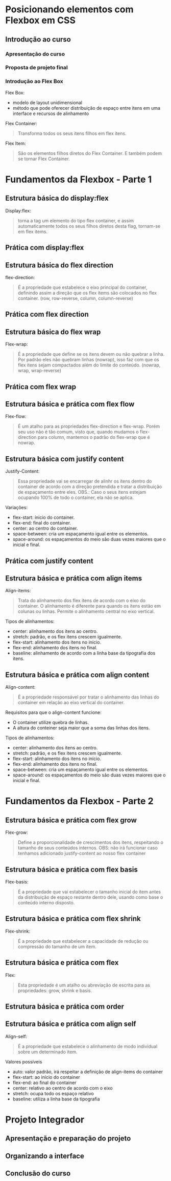 # Posicionando elementos com Flexbox em CSS

## Introdução ao curso
### Apresentação do curso
### Proposta de projeto final
### Introdução ao Flex Box
Flex Box:  
- modelo de layout unidimensional 
- método que pode oferecer distribuição de espaço entre itens em uma interface e recursos de alinhamento  

Flex Container:  
>Transforma todos os seus itens filhos em flex itens.  

Flex Item:
>São os elementos filhos diretos do Flex Container. E também podem se tornar Flex Container.

# Fundamentos da Flexbox - Parte 1

## Estrutura básica do display:flex
Display:flex:  
>torna a tag um elemento do tipo flex container, e assim automaticamente todos os seus filhos diretos desta flag, tornam-se em flex items.
## Prática com display:flex

## Estrutura básica do flex direction
flex-direction:
>É a propriedade que estabelece o eixo principal do container, definindo assim a direção que os flex items são colocados no flex container. (row, row-reverse, column, column-reverse)
## Prática com flex direction

## Estrutura básica do flex wrap
Flex-wrap:  
>É a propriedade que define se os itens devem ou não quebrar a linha. Por padrão eles não quebram linhas (nowrap), isso faz com que os flex itens sejam compactados além do limite do conteúdo. (nowrap, wrap, wrap-reverse)
## Prática com flex wrap

## Estrutura básica e prática com flex flow
Flex-flow:
>É um atalho para as propriedades flex-direction e flex-wrap. Porém seu uso não é tão comum, visto que, quando mudamos o flex-direction para column, mantemos o padrão do flex-wrap que é nowrap.

## Estrutura básica com justify content
Justify-Content:
>Essa propriedade vai se encarregar de alinhr os itens dentro do container de acordo com a direção pretendida e tratar a distribuição de espaçamento entre eles. OBS.: Caso o seus itens estejam ocupando 100% de todo o container, ela não se aplica.

Variações:
- flex-start: ínicio do container.
- flex-end: final do container.
- center: ao centro do container.
- space-between: cria um espaçamento igual entre os elementos.
- space-around: os espaçamentos do meio são duas vezes maiores que o inicial e final.
## Prática com justify content

## Estrutura básica e prática com align items
Align-items:
>Trata do alinhamento dos flex itens de acordo com o eixo do container. O alinhamento é diferente para quando os itens estão em colunas ou linhas.
>Permite o alinhamento central no eixo vertical.

Tipos de alinhamentos:
- center: alinhamento dos itens ao centro.
- stretch: padrão, e os flex itens crescem igualmente.
- flex-start: alinhamento dos itens no início.
- flex-end: alinhamento dos itens no final.
- baseline: alinhamento de acordo com a linha base da tipografia dos itens.

## Estrutura básica e prática com align content
Align-content:
>É a propriedade responsável por tratar o alinhamento das linhas do container em relação ao eixo vertical do container.

Requisitos para que o align-content funcione:
- O container utilize quebra de linhas.
- A altura do conteiner seja maior que a soma das linhas dos itens.

Tipos de alinhamentos:
- center: alinhamento dos itens ao centro.
- stretch: padrão, e os flex itens crescem igualmente.
- flex-start: alinhamento dos itens no início.
- flex-end: alinhamento dos itens no final.
- space-between: cria um espaçamento igual entre os elementos.
- space-around: os espaçamentos do meio são duas vezes maiores que o inicial e final.

# Fundamentos da Flexbox - Parte 2
## Estrutura básica e prática com flex grow
Flex-grow:
>Define a proporcionalidade de crescimentos dos itens, respeitando o tamanho de seus conteúdos internos. OBS: não irá funcionar caso tenhamos adicionado justify-content ao nosso flex container

## Estrutura básica e prática com flex basis
Flex-basis:
>É a propriedade que vai estabelecer o tamanho inicial do item antes da distribuição de espaço restante dentro dele, usando como base o conteúdo interno disposto.

## Estrutura básica e prática com flex shrink
Flex-shrink:
>É a propriedade que estabelecer a capacidade de redução ou compressão do tamanho de um item.

## Estrutura básica e prática com flex
Flex:
>Esta propriedade é um atalho ou abreviação de escrita para as propriedades: grow, shrink e basis.

## Estrutura básica e prática com order

## Estrutura básica e prática com align self
Align-self:
>É a propriedade que estabelece o alinhamento de modo individual sobre um determinado item.

Valores possíveis
- auto: valor padrão, irá respeitar a definição de align-items do container
- flex-start: ao início do container
- flex-end: ao final do container
- center: relativo ao centro de acordo com o eixo
- stretch: ocupa todo os espaço relativo
- baseline: utiliza a linha base da tipografia

# Projeto Integrador
## Apresentação e preparação do projeto
## Organizando a interface
## Conclusão do curso